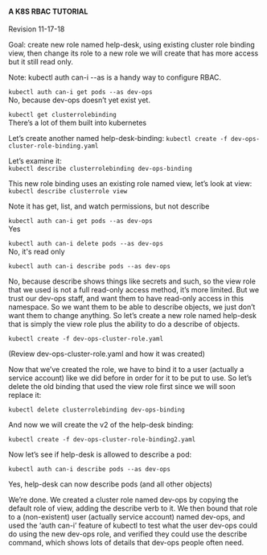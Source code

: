 #### A K8S RBAC TUTORIAL
Revision 11-17-18 

Goal: create new role named help-desk, using existing cluster role binding view, then change its role to a new role we will create that has more access but it still read only.

Note: kubectl auth can-i <verb> <object> --as <object> is a handy way to configure RBAC.

`kubectl auth can-i get pods --as dev-ops`  
No, because dev-ops doesn’t yet exist yet. 

`kubectl get clusterrolebinding`  
There’s a lot of them built into kubernetes 

Let’s create another named help-desk-binding: 
`kubectl create -f dev-ops-cluster-role-binding.yaml`  

Let’s examine it:  
`kubectl describe clusterrolebinding dev-ops-binding`  

This new role binding uses an existing role named view, let’s look at view:
`kubectl describe clusterrole view`  

Note it has get, list, and watch permissions, but not describe

`kubectl auth can-i get pods --as dev-ops`  
Yes

`kubectl auth can-i delete pods --as dev-ops`  
No, it's read only

`kubectl auth can-i describe pods --as dev-ops`  

No, because describe shows things like secrets and such, so the view role that we used is not a full read-only access method, it’s more limited. But we trust our dev-ops staff, and want them to have read-only access in this namespace. So we want them to be able to describe objects, we just don’t want them to change anything. So let’s create a new role named help-desk that is simply the view role plus the ability to do a describe of objects.

`kubectl create -f dev-ops-cluster-role.yaml`  

(Review dev-ops-cluster-role.yaml and how it was created)

Now that we’ve created the role, we have to bind it to a user (actually a service account) like we did before in order for it to be put to use. So let’s delete the old binding that used the view role first since we will soon replace it:

`kubectl delete clusterrolebinding dev-ops-binding`  

And now we will create the v2 of the help-desk binding:

`kubectl create -f dev-ops-cluster-role-binding2.yaml`  

Now let’s see if help-desk is allowed to describe a pod:

`kubectl auth can-i describe pods --as dev-ops`  

Yes, help-desk can now describe pods (and all other objects)

We’re done. We created a cluster role named dev-ops by copying the default role of view,  adding the describe verb to it. We then bound that role to a (non-existent) user (actually service account) named dev-ops, and used the ‘auth can-i’ feature of kubectl to test what the user dev-ops could do using the new dev-ops role, and verified they could use the describe command, which shows lots of details that dev-ops people often need.  

